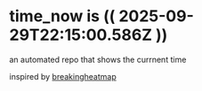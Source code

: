 # time_now is (( 2025-09-29T22:15:00.586Z ))

an automated repo that shows the currnent time

inspired by [breakingheatmap](https://github.com/breakingheatmap/breakingheatmap)